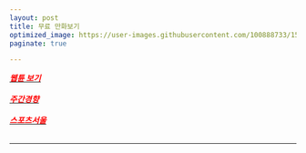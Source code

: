 ```yaml
---
layout: post
title: 무료 만화보기
optimized_image: https://user-images.githubusercontent.com/100888733/156873474-4553af03-22f9-46f4-b3e9-1edaae7d432a.jpg
paginate: true

---
```


 [<span style="color:red">***웹튠 보기***</span>](https://newtoki123.com/webtoon?toon=%EC%9D%BC%EB%B0%98%EC%9B%B9%ED%88%B0)<br> <br>
 [<span style="color:red">***주간경향***</span>](http://sports.khan.co.kr/comics/comics_genre.html)<br> <br>
 [<span style="color:red">***스포츠서울***</span>](http://comic.sportsseoul.com/)<br> <br>

 

---
